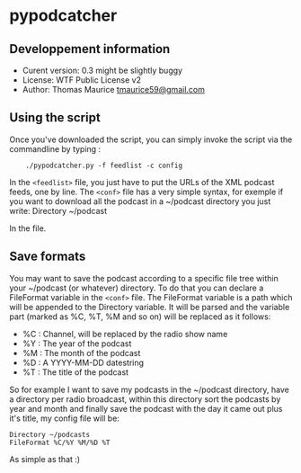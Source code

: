 # pypodcatcher
## Developpement information
 * Curent version: 0.3 might be slightly buggy
 * License: WTF Public License v2
 * Author: Thomas Maurice <tmaurice59@gmail.com>

## Using the script
Once you've downloaded the script, you can simply invoke
the script via the commandline by typing :
    
		./pypodcatcher.py -f feedlist -c config

In the ```<feedlist>``` file, you just have to put
the URLs of the XML podcast feeds, one by line.
The ```<conf>``` file has a very simple syntax, for
exemple if you want to download all the podcast in
a ~/podcast directory you just write:
    Directory ~/podcast

In the file.

## Save formats
You may want to save the podcast according to a specific file
tree within your ~/podcast (or whatever) directory. To do that
you can declare a FileFormat variable in the ```<conf>``` file.
The FileFormat variable is a path which will be appended to the
Directory variable. It will be parsed and the variable part (marked
as %C, %T, %M and so on) will be replaced as it follows:
 * %C : Channel, will be replaced by the radio show name
 * %Y : The year of the podcast
 * %M : The month of the podcast
 * %D : A YYYY-MM-DD datestring
 * %T : The title of the podcast

So for example I want to save my podcasts in the ~/podcast directory,
have a directory per radio broadcast, within this directory sort
the podcasts by year and month and finally save the podcast with the
day it came out plus it's title, my config file will be:

    Directory ~/podcasts
    FileFormat %C/%Y %M/%D %T

As simple as that :)
